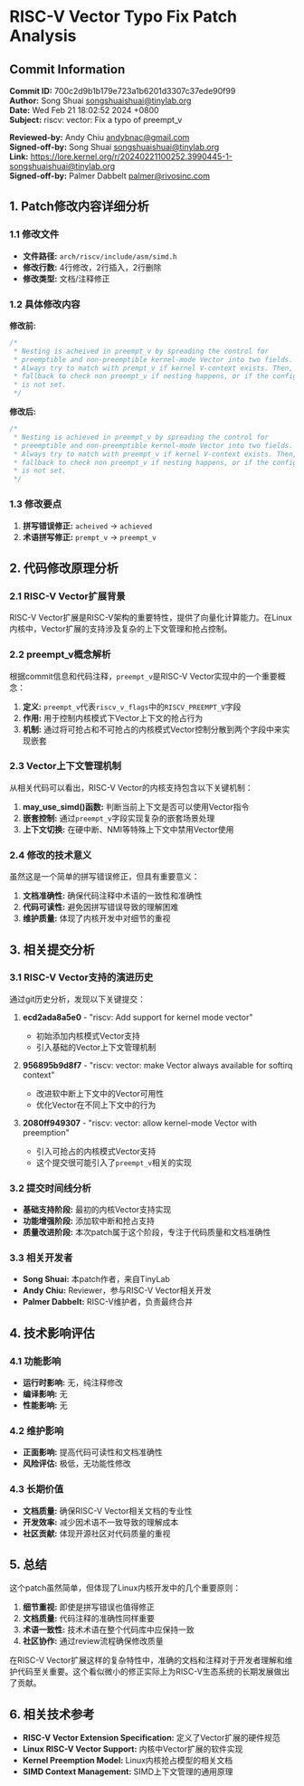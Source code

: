# RISC-V Vector Typo Fix Patch Analysis

## Commit Information

**Commit ID:** 700c2d9b1b179e723a1b6201d3307c37ede90f99  
**Author:** Song Shuai <songshuaishuai@tinylab.org>  
**Date:** Wed Feb 21 18:02:52 2024 +0800  
**Subject:** riscv: vector: Fix a typo of preempt_v  

**Reviewed-by:** Andy Chiu <andybnac@gmail.com>  
**Signed-off-by:** Song Shuai <songshuaishuai@tinylab.org>  
**Link:** https://lore.kernel.org/r/20240221100252.3990445-1-songshuaishuai@tinylab.org  
**Signed-off-by:** Palmer Dabbelt <palmer@rivosinc.com>  

## 1. Patch修改内容详细分析

### 1.1 修改文件
- **文件路径:** `arch/riscv/include/asm/simd.h`
- **修改行数:** 4行修改，2行插入，2行删除
- **修改类型:** 文档/注释修正

### 1.2 具体修改内容

**修改前:**
```c
/*
 * Nesting is acheived in preempt_v by spreading the control for
 * preemptible and non-preemptible kernel-mode Vector into two fields.
 * Always try to match with prempt_v if kernel V-context exists. Then,
 * fallback to check non preempt_v if nesting happens, or if the config
 * is not set.
 */
```

**修改后:**
```c
/*
 * Nesting is achieved in preempt_v by spreading the control for
 * preemptible and non-preemptible kernel-mode Vector into two fields.
 * Always try to match with preempt_v if kernel V-context exists. Then,
 * fallback to check non preempt_v if nesting happens, or if the config
 * is not set.
 */
```

### 1.3 修改要点
1. **拼写错误修正:** `acheived` → `achieved`
2. **术语拼写修正:** `prempt_v` → `preempt_v`

## 2. 代码修改原理分析

### 2.1 RISC-V Vector扩展背景

RISC-V Vector扩展是RISC-V架构的重要特性，提供了向量化计算能力。在Linux内核中，Vector扩展的支持涉及复杂的上下文管理和抢占控制。

### 2.2 preempt_v概念解析

根据commit信息和代码注释，`preempt_v`是RISC-V Vector实现中的一个重要概念：

1. **定义:** `preempt_v`代表`riscv_v_flags`中的`RISCV_PREEMPT_V`字段
2. **作用:** 用于控制内核模式下Vector上下文的抢占行为
3. **机制:** 通过将可抢占和不可抢占的内核模式Vector控制分散到两个字段中来实现嵌套

### 2.3 Vector上下文管理机制

从相关代码可以看出，RISC-V Vector的内核支持包含以下关键机制：

1. **may_use_simd()函数:** 判断当前上下文是否可以使用Vector指令
2. **嵌套控制:** 通过`preempt_v`字段实现复杂的嵌套场景处理
3. **上下文切换:** 在硬中断、NMI等特殊上下文中禁用Vector使用

### 2.4 修改的技术意义

虽然这是一个简单的拼写错误修正，但具有重要意义：

1. **文档准确性:** 确保代码注释中术语的一致性和准确性
2. **代码可读性:** 避免因拼写错误导致的理解困难
3. **维护质量:** 体现了内核开发中对细节的重视

## 3. 相关提交分析

### 3.1 RISC-V Vector支持的演进历史

通过git历史分析，发现以下关键提交：

1. **ecd2ada8a5e0** - "riscv: Add support for kernel mode vector"
   - 初始添加内核模式Vector支持
   - 引入基础的Vector上下文管理机制

2. **956895b9d8f7** - "riscv: vector: make Vector always available for softirq context"
   - 改进软中断上下文中的Vector可用性
   - 优化Vector在不同上下文中的行为

3. **2080ff949307** - "riscv: vector: allow kernel-mode Vector with preemption"
   - 引入可抢占的内核模式Vector支持
   - 这个提交很可能引入了`preempt_v`相关的实现

### 3.2 提交时间线分析

- **基础支持阶段:** 最初的内核Vector支持实现
- **功能增强阶段:** 添加软中断和抢占支持
- **质量改进阶段:** 本次patch属于这个阶段，专注于代码质量和文档准确性

### 3.3 相关开发者

- **Song Shuai:** 本patch作者，来自TinyLab
- **Andy Chiu:** Reviewer，参与RISC-V Vector相关开发
- **Palmer Dabbelt:** RISC-V维护者，负责最终合并

## 4. 技术影响评估

### 4.1 功能影响
- **运行时影响:** 无，纯注释修改
- **编译影响:** 无
- **性能影响:** 无

### 4.2 维护影响
- **正面影响:** 提高代码可读性和文档准确性
- **风险评估:** 极低，无功能性修改

### 4.3 长期价值
- **文档质量:** 确保RISC-V Vector相关文档的专业性
- **开发效率:** 减少因术语不一致导致的理解成本
- **社区贡献:** 体现开源社区对代码质量的重视

## 5. 总结

这个patch虽然简单，但体现了Linux内核开发中的几个重要原则：

1. **细节重视:** 即使是拼写错误也值得修正
2. **文档质量:** 代码注释的准确性同样重要
3. **术语一致性:** 技术术语在整个代码库中应保持一致
4. **社区协作:** 通过review流程确保修改质量

在RISC-V Vector扩展这样的复杂特性中，准确的文档和注释对于开发者理解和维护代码至关重要。这个看似微小的修正实际上为RISC-V生态系统的长期发展做出了贡献。

## 6. 相关技术参考

- **RISC-V Vector Extension Specification:** 定义了Vector扩展的硬件规范
- **Linux RISC-V Vector Support:** 内核中Vector扩展的软件实现
- **Kernel Preemption Model:** Linux内核抢占模型的相关文档
- **SIMD Context Management:** SIMD上下文管理的通用原理